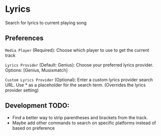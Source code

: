 # Lyrics

Search for lyrics to current playing song

## Preferences

`Media Player` (Required): Choose which player to use to get the current track

`Lyrics Provider` (Default: Genius): Choose your preferred lyrics provider. Options: [Genius, Musixmatch]

`Custom Lyrics Provider` (Optional): Enter a custom lyrics provider search URL. Use \* as a placeholder for the search term. (Overrides the lyrics provider setting)

## Development TODO:

- Find a better way to strip parentheses and brackets from the track.
- Maybe add other commands to search on specific platforms instead of based on preference
